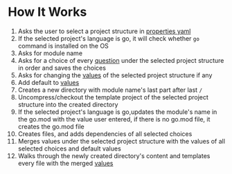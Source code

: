 # How It Works

1. Asks the user to select a project structure in [properties yaml](/customize/properties-yaml)
2. If the selected project's language is go, it will check whether `go` command is installed on the OS
3. Asks for module name
4. Asks for a choice of every [question](/customize/question) under the selected project structure in order and saves the choices
5. Asks for changing the [values](/customize/value) of the selected project structure if any
6. Add default to [values](/customize/value)
7. Creates a new directory with module name's last part after last `/`
8. Uncompress/checkout the template project of the selected project structure into the created directory
9. If the selected project's language is go,updates the module's name in the go.mod with the value user entered, if there is no go.mod file, it creates the
   go.mod file
10. Creates files, and adds dependencies of all selected choices
11. Merges values under the selected project structure with the values of all selected choices and default values
12. Walks through the newly created directory's content and templates every file with the merged [values](/customize/value)